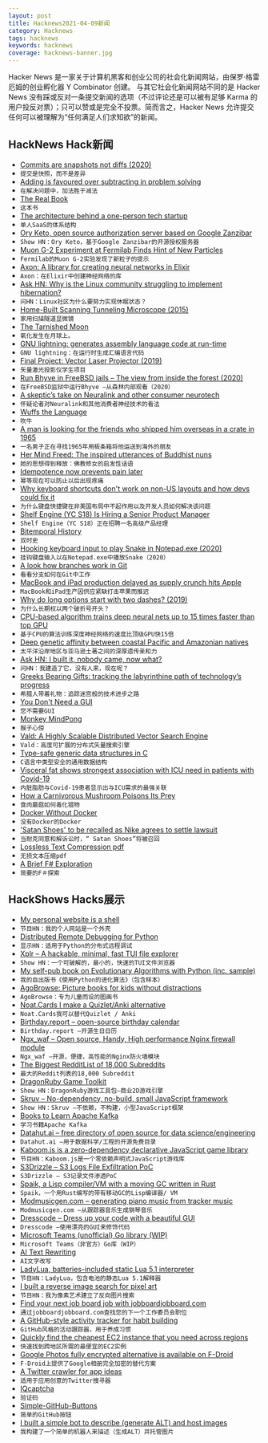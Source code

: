```yaml
---
layout: post
title: Hacknews2021-04-09新闻
category: Hacknews
tags: hacknews
keywords: hacknews
coverage: hacknews-banner.jpg
---
```


Hacker News 是一家关于计算机黑客和创业公司的社会化新闻网站，由保罗·格雷厄姆的创业孵化器 Y Combinator 创建。
与其它社会化新闻网站不同的是 Hacker News 没有踩或反对一条提交新闻的选项（不过评论还是可以被有足够 Karma 的用户投反对票）；只可以赞或是完全不投票。简而言之，Hacker News 允许提交任何可以被理解为“任何满足人们求知欲”的新闻。

## HackNews Hack新闻


- [Commits are snapshots not diffs (2020)](https://github.blog/2020-12-17-commits-are-snapshots-not-diffs/)
- `提交是快照，而不是差异`
- [Adding is favoured over subtracting in problem solving](https://www.nature.com/articles/d41586-021-00592-0)
- `在解决问题中，加法胜于减法`
- [The Real Book](https://99percentinvisible.org/episode/the-real-book/)
- `这本书`
- [The architecture behind a one-person tech startup](https://anthonynsimon.com/blog/one-man-saas-architecture/)
- `单人SaaS的体系结构`
- [Ory Keto, open source authorization server based on Google Zanzibar](https://github.com/ory/keto)
- `Show HN：Ory Keto，基于Google Zanzibar的开源授权服务器`
- [Muon G-2 Experiment at Fermilab Finds Hint of New Particles](https://www.quantamagazine.org/muon-g-2-experiment-at-fermilab-finds-hint-of-new-particles-20210407)
- `Fermilab的Muon G-2实验发现了新粒子的提示`
- [Axon: A library for creating neural networks in Elixir](https://github.com/elixir-nx/axon)
- `Axon：在Elixir中创建神经网络的库`
- [Ask HN: Why is the Linux community struggling to implement hibernation?](item?id=26739220)
- `问HN：Linux社区为什么要努力实现休眠状态？`
- [Home-Built Scanning Tunneling Microscope (2015)](https://dberard.com/home-built-stm/)
- `家用扫描隧道显微镜`
- [The Tarnished Moon](http://www.psrd.hawaii.edu/Mar21/tarnished-Moon.html)
- `氧化发生在月球上。`
- [GNU lightning: generates assembly language code at run-time](https://www.gnu.org/software/lightning/)
- `GNU lightning：在运行时生成汇编语言代码`
- [Final Project: Vector Laser Projector (2019)](http://people.ece.cornell.edu/land/courses/ece5760/FinalProjects/s2019/eam348_rbr76/eam348_rbr76/eam348_rbr76/index.html)
- `矢量激光投影仪学生项目`
- [Run Bhyve in FreeBSD jails – The view from inside the forest (2020)](https://neirac.byteswizards.com/posts/run-bhyve-in-freebsd-jails/)
- `在FreeBSD监狱中运行Bhyve –从森林内部观看（2020）`
- [A skeptic’s take on Neuralink and other consumer neurotech](https://www.statnews.com/2021/04/07/consumer-neurotech-skeptic/)
- `怀疑论者对Neuralink和其他消费者神经技术的看法`
- [Wuffs the Language](https://github.com/google/wuffs/blob/main/doc/wuffs-the-language.md)
- `吹牛`
- [A man is looking for the friends who shipped him overseas in a crate in 1965](https://www.cbc.ca/radio/asithappens/as-it-happens-wednesday-edition-1.5978289/this-man-is-looking-for-the-friends-who-shipped-him-overseas-in-a-crate-in-1965-1.5978296)
- `一名男子正在寻找1965年用板条箱将他运送到海外的朋友`
- [Her Mind Freed: The inspired utterances of Buddhist nuns](https://www.laphamsquarterly.org/roundtable/her-mind-freed)
- `她的思想得到释放：佛教修女的启发性话语`
- [Idempotence now prevents pain later](https://ericlathrop.com/2021/04/idempotence-now-prevents-pain-later/)
- `幂等现在可以防止以后出现疼痛`
- [Why keyboard shortcuts don't work on non-US layouts and how devs could fix it](https://tkainrad.dev/posts/why-keyboard-shortcuts-dont-work-on-non-us-keyboard-layouts-and-how-to-fix-it/)
- `为什么键盘快捷键在非美国布局中不起作用以及开发人员如何解决该问题`
- [Shelf Engine (YC S18) Is Hiring a Senior Product Manager](https://jobs.lever.co/shelfengine/163ee4db-95dd-4cbe-8e96-0454d2e22868)
- `Shelf Engine（YC S18）正在招聘一名高级产品经理`
- [Bitemporal History](https://martinfowler.com/articles/bitemporal-history.html)
- `双时史`
- [Hooking keyboard input to play Snake in Notepad.exe (2020)](http://kylehalladay.com/blog/2020/05/20/Hooking-Input-Snake-In-Notepad.html)
- `挂钩键盘输入以在Notepad.exe中播放Snake（2020）`
- [A look how branches work in Git](https://stackoverflow.blog/2021/04/05/a-look-under-the-hood-how-branches-work-in-git)
- `看看分支如何在Git中工作`
- [MacBook and iPad production delayed as supply crunch hits Apple](https://asia.nikkei.com/Business/Tech/Semiconductors/MacBook-and-iPad-production-delayed-as-supply-crunch-hits-Apple)
- `MacBook和iPad生产因供应紧缺打击苹果而推迟`
- [Why do long options start with two dashes? (2019)](https://blog.djmnet.org/2019/08/02/why-do-long-options-start-with/)
- `为什么长期权以两个破折号开头？ `
- [CPU-based algorithm trains deep neural nets up to 15 times faster than top GPU](https://techxplore.com/news/2021-04-rice-intel-optimize-ai-commodity.html)
- `基于CPU的算法训练深度神经网络的速度比顶级GPU快15倍`
- [Deep genetic affinity between coastal Pacific and Amazonian natives](https://www.pnas.org/content/118/14/e2025739118)
- `太平洋沿岸地区与亚马逊土著之间的深厚遗传亲和力`
- [Ask HN: I built it, nobody came, now what?](item?id=26734079)
- `问HN：我建造了它，没有人来，现在呢？`
- [Greeks Bearing Gifts: tracking the labyrinthine path of technology’s progress](https://www.laphamsquarterly.org/technology/greeks-bearing-gifts)
- `希腊人带着礼物：追踪迷宫般的技术进步之路`
- [You Don't Need a GUI](https://github.com/you-dont-need/You-Dont-Need-GUI)
- `您不需要GUI`
- [Monkey MindPong](https://neuralink.com/blog/)
- `猴子心傍`
- [Vald: A Highly Scalable Distributed Vector Search Engine](https://github.com/vdaas/vald)
- `Vald：高度可扩展的分布式矢量搜索引擎`
- [Type-safe generic data structures in C](https://iafisher.com/blog/2020/06/type-safe-generics-in-c)
- `C语言中类型安全的通用数据结构`
- [Visceral fat shows strongest association with ICU need in patients with Covid-19](https://www.metabolismjournal.com/article/S0026-0495(20)30183-9/fulltext)
- `内脏脂肪与Covid-19患者显示出与ICU需求的最强关联`
- [How a Carnivorous Mushroom Poisons Its Prey](https://www.scientificamerican.com/article/how-a-carnivorous-mushroom-poisons-its-prey/)
- `食肉蘑菇如何毒化猎物`
- [Docker Without Docker](https://fly.io/blog/docker-without-docker/)
- `没有Docker的Docker`
- ['Satan Shoes' to be recalled as Nike agrees to settle lawsuit](https://www.bbc.com/news/business-56684773)
- `当耐克同意和解诉讼时，“ Satan Shoes”将被召回`
- [Lossless Text Compression pdf](https://bilalonureskili.com/files/LTC_en.pdf)
- `无损文本压缩pdf`
- [A Brief F# Exploration](https://notes.srid.ca/fsharp-exploration)
- `简要的F＃探索`


## HackShows Hacks展示

- [ My personal website is a shell](https://aava.sh)
- `节目HN：我的个人网站是一个外壳`
- [ Distributed Remote Debugging for Python](https://github.com/vladkol/azure-debug-relay)
- `显示HN：适用于Python的分布式远程调试`
- [ Xplr – A hackable, minimal, fast TUI file explorer](https://github.com/sayanarijit/xplr)
- `Show HN：一个可破解的，最小的，快速的TUI文件浏览器`
- [ My self-pub book on Evolutionary Algorithms with Python (inc. sample)](https://datacrayon.com/shop/product/practical-evolutionary-algorithms-book/)
- `我的自出版书《使用Python的进化算法》（包含样本）`
- [ AgoBrowse: Picture books for kids without distractions](https://bitbucket.org/BjornErlingFloetten/agobrowse)
- `AgoBrowse：专为儿童而设的图画书`
- [ Noat.Cards I make a Quizlet/Anki alternative](https://noat.cards/blog/noatcards_2)
- `Noat.Cards我可以替代Quizlet / Anki`
- [ Birthday.report – open-source birthday calendar](https://birthday.report)
- `Birthday.report –开源生日日历`
- [ Ngx_waf – Open source, Handy, High performance Nginx firewall module](https://github.com/ADD-SP/ngx_waf)
- `Ngx_waf –开源，便捷，高性能的Nginx防火墙模块`
- [ The Biggest RedditList of 18,000 Subreddits](https://docs.google.com/spreadsheets/d/1hXPcH3CAzz3gb08Wb9_tROvry99FdVb_dXh3Eps-rLI/edit#gid=262514580)
- `最大的Reddit列表的18,000 Subreddit`
- [ DragonRuby Game Toolkit](http://dragonruby.org/toolkit/game)
- `Show HN：DragonRuby游戏工具包–商业2D游戏引擎`
- [ Skruv – No-dependency, no-build, small JavaScript framework](https://skruv.io/)
- `Show HN：Skruv –不依赖，不构建，小型JavaScript框架`
- [ Books to Learn Apache Kafka](https://1900jwatson.medium.com/the-best-books-to-learn-apache-kafka-b808f9be43d9)
- `学习书籍Apache Kafka`
- [ Datahut.ai – free directory of open source for data science/engineering](https://datahut.ai)
- `Datahut.ai –用于数据科学/工程的开源免费目录`
- [ Kaboom.js is a zero-dependency declarative JavaScript game library](https://kaboomjs.com/)
- `节目HN：Kaboom.js是一个零依赖声明式JavaScript游戏库`
- [ S3Drizzle – S3 Logs File Exfiltration PoC](https://github.com/nagwag/s3drizzle)
- `S3Drizzle – S3记录文件渗透PoC`
- [ Spaik, a Lisp compiler/VM with a moving GC written in Rust](https://github.com/snyball/spaik)
- `Spaik，一个用Rust编写的带有移动GC的Lisp编译器/ VM`
- [ Modmusicgen.com – generating piano music from tracker music](https://modmusicgen.com/)
- `Modmusicgen.com –从跟踪器音乐生成钢琴音乐`
- [ Dresscode – Dress up your code with a beautiful GUI](https://github.com/pyrustic/dresscode/)
- `Dresscode –使用漂亮的GUI来修饰代码`
- [ Microsoft Teams (unofficial) Go library (WIP)](https://github.com/fossteams/teams-api)
- `Microsoft Teams（非官方）Go库（WIP）`
- [ AI Text Rewriting](https://uglot.ai)
- `AI文字改写`
- [ LadyLua, batteries-included static Lua 5.1 interpreter](https://github.com/tongson/LadyLua)
- `节目HN：LadyLua，包含电池的静态Lua 5.1解释器`
- [ I built a reverse image search for pixel art](https://github.com/emnh/PixelArtSearch/blob/master/README.md)
- `节目HN：我为像素艺术建立了反向图片搜索`
- [ Find your next job board job with jobboardjobboard.com](https://jobboardjobboard.com/)
- `通过jobboardjobboard.com查找您的下一个工作委员会职位`
- [ A GitHub-style activity tracker for habit building](https://www.javaboards.com)
- `GitHub风格的活动跟踪器，用于养成习惯`
- [ Quickly find the cheapest EC2 instance that you need across regions](https://ec2-price-finder.lisper.in/)
- `快速找到跨地区所需的最便宜的EC2实例`
- [ Google Photos fully encrypted alternative is available on F-Droid](https://f-droid.org/en/packages/org.stingle.photos/)
- `F-Droid上提供了Google相册完全加密的替代方案`
- [ A Twitter crawler for app ideas](https://iwishtherewas.app/)
- `适用于应用创意的Twitter搜寻器`
- [ IQcaptcha](https://captcha.us.to)
- `验证码`
- [ Simple-GitHub-Buttons](https://github.com/ChristianFJung/simple-github-buttons)
- `简单的GitHub按钮`
- [ I built a simple bot to describe (generate ALT) and host images](https://devpost.com/software/image-alt-text-generator-chatbot)
- `我构建了一个简单的机器人来描述（生成ALT）并托管图片`

